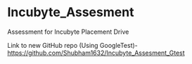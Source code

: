 # Incubyte_Assesment
Assessment for Incubyte Placement Drive


Link to new GitHub repo (Using GoogleTest)- https://github.com/Shubham1632/Incubyte_Assesment_Gtest
